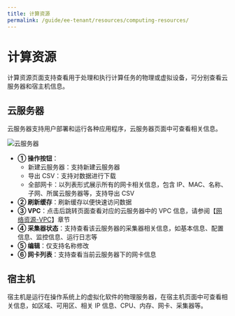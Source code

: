 ```yaml
---
title: 计算资源
permalink: /guide/ee-tenant/resources/computing-resources/
---
```


# 计算资源

计算资源页面支持查看用于处理和执行计算任务的物理或虚拟设备，可分别查看云服务器和宿主机信息。

## 云服务器

云服务器支持用户部署和运行各种应用程序，云服务器页面中可查看相关信息。

![云服务器](https://yunshan-guangzhou.oss-cn-beijing.aliyuncs.com/pub/pic/202304256447a5dd95922.png)

- **① 操作按钮**：
  - 新建云服务器：支持新建云服务器
  - 导出 CSV：支持对数据进行下载
  - 全部网卡：以列表形式展示所有的网卡相关信息，包含 IP、MAC、名称、子网、所属云服务器等，支持导出 CSV
- **② 刷新缓存**：刷新缓存以便快速访问数据
- **③ VPC**：点击后跳转页面查看对应的云服务器中的 VPC 信息，请参阅【[网络资源-VPC](./network-resources/)】章节
- **④ 采集器状态**：支持查看该云服务器的采集器相关信息，如基本信息、配置信息、监控信息、运行日志等
- **⑤ 编辑**：仅支持名称修改
- **⑥ 网卡列表**：支持查看当前云服务器下的网卡信息

## 宿主机

宿主机是运行在操作系统上的虚拟化软件的物理服务器，在宿主机页面中可查看相关信息，如区域、可用区、相关 IP 信息、CPU、内存、网卡、采集器等。
